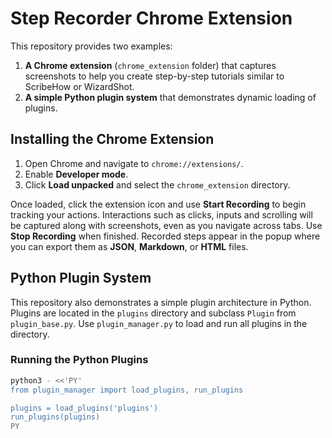 # Step Recorder Chrome Extension

This repository provides two examples:

1. **A Chrome extension** (`chrome_extension` folder) that captures screenshots to
   help you create step-by-step tutorials similar to ScribeHow or WizardShot.
2. **A simple Python plugin system** that demonstrates dynamic loading of
   plugins.

## Installing the Chrome Extension

1. Open Chrome and navigate to `chrome://extensions/`.
2. Enable **Developer mode**.
3. Click **Load unpacked** and select the `chrome_extension` directory.

Once loaded, click the extension icon and use **Start Recording** to begin
tracking your actions. Interactions such as clicks, inputs and scrolling will
be captured along with screenshots, even as you navigate across tabs. Use
**Stop Recording** when finished. Recorded steps appear in the popup where you
can export them as **JSON**, **Markdown**, or **HTML** files.

## Python Plugin System

This repository also demonstrates a simple plugin architecture in Python.
Plugins are located in the `plugins` directory and subclass `Plugin` from
`plugin_base.py`. Use `plugin_manager.py` to load and run all plugins in the
directory.

### Running the Python Plugins

```bash
python3 - <<'PY'
from plugin_manager import load_plugins, run_plugins

plugins = load_plugins('plugins')
run_plugins(plugins)
PY
```
